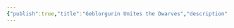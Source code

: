 ```yaml
---
{"publish":true,"title":"Geblorgurin Unites the Dwarves","description":"Dwarf holdings in Selerim are united under the kingship of [[Geblorgurin the Grand, King of the Dwarves|Geblorgurin the Grand]].","tags":["timeline"],"cssclasses":""}
---
```


